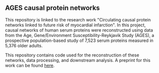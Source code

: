 ## AGES causal protein networks

This repository is linked to the research work "Circulating causal protein networks linked to future risk of myocardial infarction". In this project, causal networks of human serum proteins were reconstructed using data from the Age, Gene/Environment Susceptibility-Reykjavik Study (AGES), a prospective population-based study of 7,523 serum proteins measured in 5,376 older adults.

This repository contains code used for the reconstruction of these networks, data processing, and downstream analysis. A preprint for this work can be found [here](https://www.medrxiv.org/content/10.1101/2025.02.07.25321789v1).
